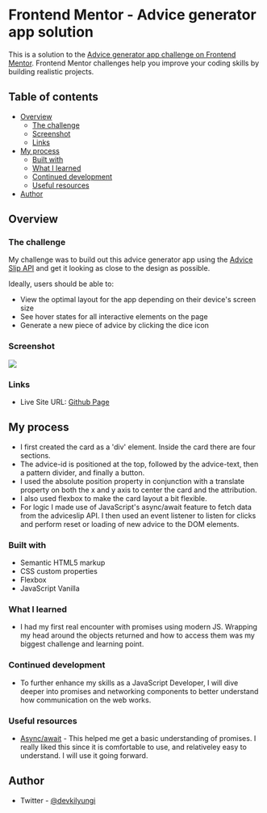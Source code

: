 # Frontend Mentor - Advice generator app solution

This is a solution to the [Advice generator app challenge on Frontend Mentor](https://www.frontendmentor.io/challenges/advice-generator-app-QdUG-13db). Frontend Mentor challenges help you improve your coding skills by building realistic projects.

## Table of contents

- [Overview](#overview)
  - [The challenge](#the-challenge)
  - [Screenshot](#screenshot)
  - [Links](#links)
- [My process](#my-process)
  - [Built with](#built-with)
  - [What I learned](#what-i-learned)
  - [Continued development](#continued-development)
  - [Useful resources](#useful-resources)
- [Author](#author)

## Overview

### The challenge

My challenge was to build out this advice generator app using the [Advice Slip API](https://api.adviceslip.com) and get it looking as close to the design as possible.

Ideally, users should be able to:

- View the optimal layout for the app depending on their device's screen size
- See hover states for all interactive elements on the page
- Generate a new piece of advice by clicking the dice icon

### Screenshot

![](./screenshot.jpg)

### Links

- Live Site URL: [Github Page](https://devkilyungi.github.io/advice-generator-app-main/)

## My process

- I first created the card as a 'div' element. Inside the card there are four sections.
- The advice-id is positioned at the top, followed by the advice-text, then a pattern divider, and finally a button.
- I used the absolute position property in conjunction with a translate property on both the x and y axis to center the card and the attribution.
- I also used flexbox to make the card layout a bit flexible.
- For logic I made use of JavaScript's async/await feature to fetch data from the adviceslip API. I then used an event listener to listen for clicks and perform reset or loading of new advice to the DOM elements.

### Built with

- Semantic HTML5 markup
- CSS custom properties
- Flexbox
- JavaScript Vanilla

### What I learned

- I had my first real encounter with promises using modern JS. Wrapping my head around the objects returned and how to access them was my biggest challenge and learning point.

### Continued development

- To further enhance my skills as a JavaScript Developer, I will dive deeper into promises and networking components to better understand how communication on the web works.

### Useful resources

- [Async/await](https://javascript.info/async-await) - This helped me get a basic understanding of promises. I really liked this since it is comfortable to use, and relativeley easy to understand. I will use it going forward.

## Author

- Twitter - [@devkilyungi](https://www.twitter.com/devkilyungi)
